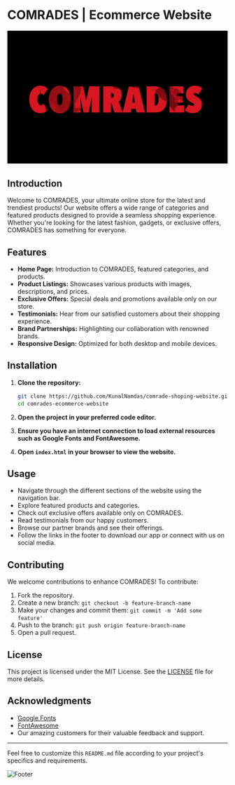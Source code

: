 
# COMRADES | Ecommerce Website

![Comrades Logo](images/comrades.PNG)

## Introduction

Welcome to COMRADES, your ultimate online store for the latest and trendiest products! Our website offers a wide range of categories and featured products designed to provide a seamless shopping experience. Whether you're looking for the latest fashion, gadgets, or exclusive offers, COMRADES has something for everyone.

## Features

- **Home Page:** Introduction to COMRADES, featured categories, and products.
- **Product Listings:** Showcases various products with images, descriptions, and prices.
- **Exclusive Offers:** Special deals and promotions available only on our store.
- **Testimonials:** Hear from our satisfied customers about their shopping experience.
- **Brand Partnerships:** Highlighting our collaboration with renowned brands.
- **Responsive Design:** Optimized for both desktop and mobile devices.

## Installation

1. **Clone the repository:**

    ```bash
    git clone https://github.com/KunalNamdas/comrade-shoping-website.git
    cd comrades-ecommerce-website
    ```

2. **Open the project in your preferred code editor.**

3. **Ensure you have an internet connection to load external resources such as Google Fonts and FontAwesome.**

4. **Open `index.html` in your browser to view the website.**

## Usage

- Navigate through the different sections of the website using the navigation bar.
- Explore featured products and categories.
- Check out exclusive offers available only on COMRADES.
- Read testimonials from our happy customers.
- Browse our partner brands and see their offerings.
- Follow the links in the footer to download our app or connect with us on social media.

## Contributing

We welcome contributions to enhance COMRADES! To contribute:

1. Fork the repository.
2. Create a new branch: `git checkout -b feature-branch-name`
3. Make your changes and commit them: `git commit -m 'Add some feature'`
4. Push to the branch: `git push origin feature-branch-name`
5. Open a pull request.

## License

This project is licensed under the MIT License. See the [LICENSE](LICENSE) file for more details.

## Acknowledgments

- [Google Fonts](https://fonts.google.com/)
- [FontAwesome](https://fontawesome.com/)
- Our amazing customers for their valuable feedback and support.

---

Feel free to customize this `README.md` file according to your project's specifics and requirements.

![Footer](images/footer-image.png)
